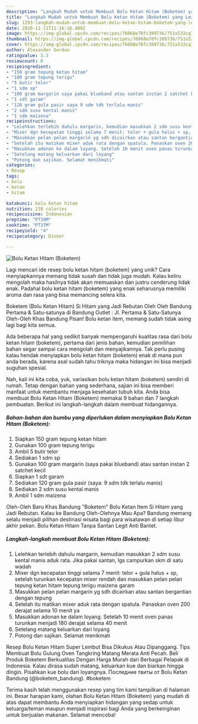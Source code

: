 ```yaml
---
description: "Langkah Mudah untuk Membuat Bolu Ketan Hitam (Boketem) yang Lezat Sekali"
title: "Langkah Mudah untuk Membuat Bolu Ketan Hitam (Boketem) yang Lezat Sekali"
slug: 1293-langkah-mudah-untuk-membuat-bolu-ketan-hitam-boketem-yang-lezat-sekali
date: 2020-11-11T11:16:16.488Z
image: https://img-global.cpcdn.com/recipes/76068e78fc389736/751x532cq70/bolu-ketan-hitam-boketem-foto-resep-utama.jpg
thumbnail: https://img-global.cpcdn.com/recipes/76068e78fc389736/751x532cq70/bolu-ketan-hitam-boketem-foto-resep-utama.jpg
cover: https://img-global.cpcdn.com/recipes/76068e78fc389736/751x532cq70/bolu-ketan-hitam-boketem-foto-resep-utama.jpg
author: Alexander Gordon
ratingvalue: 3.3
reviewcount: 8
recipeingredient:
- "150 gram tepung ketan hitam"
- "100 gram tepung terigu"
- "5 butir telor"
- "1 sdm sp"
- "100 gram margarin saya pakai blueband atau santan instan 2 satchet kecil"
- "1 sdt garam"
- "120 gram gula pasir saya 9 sdm tdk terlalu manis"
- "2 sdm susu kental manis"
- "1 sdm maizena"
recipeinstructions:
- "Lelehkan terlebih dahulu margarin, kemudian masukkan 2 sdm susu kental manis aduk rata. Jika pakai santan, lgs campurkan skm di satu wadah"
- "Mixer dgn kecepatan tinggi selama 7 menit: telor + gula halus + sp, setelah turunkan kecepatan mixer rendah dan masukkan pelan pelan tepung ketan hitam tepung terigu maizena garam"
- "Masukkan pelan pelan margarin yg sdh dicairkan atau santan bergantian dengan tepung"
- "Setelah itu matikan mixer aduk rata dengan spatula. Panaskan oven 200 derajat selama 10 menit ya"
- "Masukkan adonan ke dalam loyang. Setelah 10 menit oven panas turunkan menjadi 180 derajat selama 40 menit"
- "Setelang matang keluarkan dari loyang"
- "Potong dan sajikan. Selamat menikmati"
categories:
- Resep
tags:
- bolu
- ketan
- hitam

katakunci: bolu ketan hitam 
nutrition: 218 calories
recipecuisine: Indonesian
preptime: "PT39M"
cooktime: "PT37M"
recipeyield: "4"
recipecategory: Dinner

---
```



![Bolu Ketan Hitam (Boketem)](https://img-global.cpcdn.com/recipes/76068e78fc389736/751x532cq70/bolu-ketan-hitam-boketem-foto-resep-utama.jpg)

Lagi mencari ide resep bolu ketan hitam (boketem) yang unik? Cara menyiapkannya memang tidak susah dan tidak juga mudah. Kalau keliru mengolah maka hasilnya tidak akan memuaskan dan justru cenderung tidak enak. Padahal bolu ketan hitam (boketem) yang enak seharusnya memiliki aroma dan rasa yang bisa memancing selera kita.

Boketem (Bolu Ketan Hitam) Si Hitam yang Jadi Rebutan Oleh Oleh Bandung Pertama &amp; Satu-satunya di Bandung Outlet : Jl. Pertama &amp; Satu-Satunya Oleh-Oleh Khas Bandung Pisan! Bolu ketan item, memang sudah tidak asing lagi bagi kita semua.

Ada beberapa hal yang sedikit banyak mempengaruhi kualitas rasa dari bolu ketan hitam (boketem), pertama dari jenis bahan, kemudian pemilihan bahan segar sampai cara mengolah dan menyajikannya. Tak perlu pusing kalau hendak menyiapkan bolu ketan hitam (boketem) enak di mana pun anda berada, karena asal sudah tahu triknya maka hidangan ini bisa menjadi suguhan spesial.


Nah, kali ini kita coba, yuk, variasikan bolu ketan hitam (boketem) sendiri di rumah. Tetap dengan bahan yang sederhana, sajian ini bisa memberi manfaat untuk membantu menjaga kesehatan tubuh kita. Anda bisa membuat Bolu Ketan Hitam (Boketem) memakai 9 bahan dan 7 langkah pembuatan. Berikut ini langkah-langkah dalam membuat hidangannya.

<!--inarticleads1-->

##### Bahan-bahan dan bumbu yang diperlukan dalam menyiapkan Bolu Ketan Hitam (Boketem):

1. Siapkan 150 gram tepung ketan hitam
1. Gunakan 100 gram tepung terigu
1. Ambil 5 butir telor
1. Sediakan 1 sdm sp
1. Gunakan 100 gram margarin (saya pakai blueband) atau santan instan 2 satchet kecil
1. Siapkan 1 sdt garam
1. Sediakan 120 gram gula pasir (saya: 9 sdm tdk terlalu manis)
1. Sediakan 2 sdm susu kental manis
1. Ambil 1 sdm maizena


Oleh-Oleh Baru Khas Bandung &#34;Boketem&#34; Bolu Ketan Item Si Hitam yang Jadi Rebutan. Kalau ke Bandung Oleh-Olehnya Mau Apa? Bandung memang selalu menjadi pilihan destinasi wisata bagi para wisatawan di setiap libur akhir pekan. Bolu Ketan Hitam Tanpa Santan Legit Anti Bantet. 

<!--inarticleads2-->

##### Langkah-langkah membuat Bolu Ketan Hitam (Boketem):

1. Lelehkan terlebih dahulu margarin, kemudian masukkan 2 sdm susu kental manis aduk rata. Jika pakai santan, lgs campurkan skm di satu wadah
1. Mixer dgn kecepatan tinggi selama 7 menit: telor + gula halus + sp, setelah turunkan kecepatan mixer rendah dan masukkan pelan pelan tepung ketan hitam tepung terigu maizena garam
1. Masukkan pelan pelan margarin yg sdh dicairkan atau santan bergantian dengan tepung
1. Setelah itu matikan mixer aduk rata dengan spatula. Panaskan oven 200 derajat selama 10 menit ya
1. Masukkan adonan ke dalam loyang. Setelah 10 menit oven panas turunkan menjadi 180 derajat selama 40 menit
1. Setelang matang keluarkan dari loyang
1. Potong dan sajikan. Selamat menikmati


Resep Bolu Ketan Hitam Super Lembut Bisa Dikukus Atau Dipanggang. Tips Membuat Bolu Gulung Oven Tangkring Matang Merata Anti Pecah. Beli Produk Boketem Berkualitas Dengan Harga Murah dari Berbagai Pelapak di Indonesia. Kalau dirasa sudah matang, keluarkan kue dan biarkan hingga dingin. Pisahkan kue bolu dari loyangnya. Последние твиты от Bolu Ketan Bandung (@boketem_bandung). #boketem 

Terima kasih telah menggunakan resep yang tim kami tampilkan di halaman ini. Besar harapan kami, olahan Bolu Ketan Hitam (Boketem) yang mudah di atas dapat membantu Anda menyiapkan hidangan yang sedap untuk keluarga/teman maupun menjadi inspirasi bagi Anda yang berkeinginan untuk berjualan makanan. Selamat mencoba!
